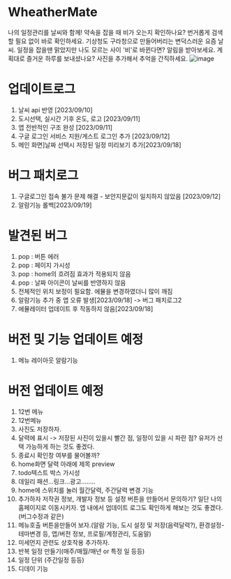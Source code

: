 # WheatherMate
나의 일정관리를 날씨와 함께! 약속을 잡을 때 비가 오는지 확인하나요? 번거롭게 검색할 필요 없이 바로 확인하세요.
기상청도 구라청으로 만들어버리는 변덕스러운 요즘 날씨. 일정을 잡을땐 맑았지만 나도 모르는 사이 '비'로 바뀐다면? 알림을 받아보세요.
계획대로 즐거운 하루를 보내셨나요? 사진을 추가해서 추억을 간직하세요.
![image](https://github.com/Oh-JunTaek/WheatherMate/assets/143782929/36fe9072-37ba-45da-a3f9-70a2d84a6277)



# 업데이트로그
1. 날씨 api 반영 [2023/09/10]
2. 도시선택, 실시간 기후 온도, 로고 [2023/09/11]
3. 앱 전반적인 구조 완성 [2023/09/11]
4. 구글 로그인 서비스 지원/게스트 로그인 추가 [2023/09/12]
5. 메인 화면]날짜 선택시 저장된 일정 미리보기 추가[2023/09/18]


# 버그 패치로그
1. 구글로그인 접속 불가 문제 해결 - 보안지문값이 일치하지 않았음 [2023/09/12]
2. 알람기능 롤백[2023/09/19]


# 발견된 버그
1. pop : 버튼 에러
2. pop : 페이지 가시성
3. pop : home의 흐려짐 효과가 적용되지 않음
4. pop : 날짜 아이콘이 날씨를 반영하지 않음
5. 전체적인 위치 보정이 필요함. 에뮬을 변경하였더니 많이 깨짐
6. 알람기능 추가 중 앱 오류 발생[2023/09/18] -> 버그 패치로그2
7. 에뮬레이터 업데이트 후 작동하지 않음[2023/09/18]


# 버전 및 기능 업데이트 예정
1. 메뉴 레이아웃
   알람기능


# 버전 업데이트 예정
1. 12번 메뉴
3. 12번메뉴
4. 사진도 저장하자.
5. 달력에 표시 -> 저장된 사진이 있을시 빨간 점, 일정이 있을 시 파란 점? 유저가 선택 가능하게 하는 것도 좋겠다.
6. 종료시 확인창 여부를 물어볼까?
7. home화면 달력 아래에 제목 preview
8. todo텍스트 박스 가시성
9. 데일리 패션...링크...광고........
10. home에 스위치를 눌러 월간달력, 주간달력 변경 기능
11. 추가하자 저작권 정보, 개발자 정보 등 설정 버튼을 만들어서 문의하기? 일단 나의 홈페이지로 이동시키자.
   앱 내에서 업데이트 로그도 확인하게 해보는 것도 좋겠다.(버그수정과 같은)
12. 메뉴호출 버튼을만들어 보자.(알람 기능, 도시 설정 및 저장(음력달력?), 환경설정-테마변경 등, 앱/버전 정보, 프로필/계정관리, 도움말)
13. 미세먼지 관련도 상호작용 추가하자.
14. 반복 일정 만들기(매주/매월/매년 or 특정 일 등등)
15. 일정 단위 (주간일정 등등)
16. 디데이 기능
